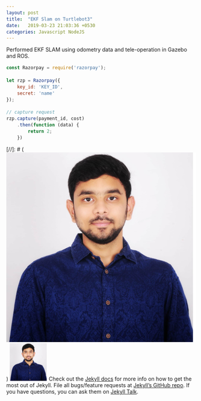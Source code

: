 ```yaml
---
layout: post
title:  "EKF Slam on Turtlebot3"
date:   2019-03-23 21:03:36 +0530
categories: Javascript NodeJS
---
```

Performed EKF SLAM using odometry data and tele-operation in Gazebo and ROS.

```javascript
const Razorpay = require('razorpay');

let rzp = Razorpay({
	key_id: 'KEY_ID',
	secret: 'name'
});

// capture request
rzp.capture(payment_id, cost)
	.then(function (data) {
		return 2;
	})
```
[//]: # (![gzbslam](/assets/portfolio.png))
<img src="/assets/portfolio.png" alt="path" style="height: 100px; width:100px;"/>
Check out the [Jekyll docs][jekyll-docs] for more info on how to get the most out of Jekyll. File all bugs/feature requests at [Jekyll’s GitHub repo][jekyll-gh]. If you have questions, you can ask them on [Jekyll Talk][jekyll-talk].

[jekyll-docs]: https://jekyllrb.com/docs/home
[jekyll-gh]:   https://github.com/jekyll/jekyll
[jekyll-talk]: https://talk.jekyllrb.com/

